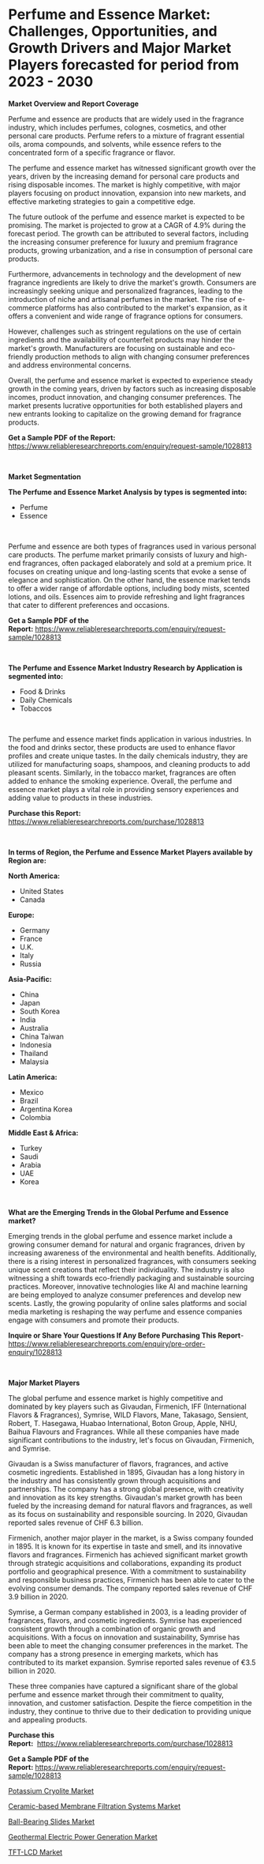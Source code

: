 <p><h1>Perfume and Essence Market: Challenges, Opportunities, and Growth Drivers and Major Market Players forecasted for period from 2023 - 2030</h1></p><p><strong>Market Overview and Report Coverage</strong></p>
<p><p>Perfume and essence are products that are widely used in the fragrance industry, which includes perfumes, colognes, cosmetics, and other personal care products. Perfume refers to a mixture of fragrant essential oils, aroma compounds, and solvents, while essence refers to the concentrated form of a specific fragrance or flavor.</p><p>The perfume and essence market has witnessed significant growth over the years, driven by the increasing demand for personal care products and rising disposable incomes. The market is highly competitive, with major players focusing on product innovation, expansion into new markets, and effective marketing strategies to gain a competitive edge.</p><p>The future outlook of the perfume and essence market is expected to be promising. The market is projected to grow at a CAGR of 4.9% during the forecast period. The growth can be attributed to several factors, including the increasing consumer preference for luxury and premium fragrance products, growing urbanization, and a rise in consumption of personal care products.</p><p>Furthermore, advancements in technology and the development of new fragrance ingredients are likely to drive the market's growth. Consumers are increasingly seeking unique and personalized fragrances, leading to the introduction of niche and artisanal perfumes in the market. The rise of e-commerce platforms has also contributed to the market's expansion, as it offers a convenient and wide range of fragrance options for consumers.</p><p>However, challenges such as stringent regulations on the use of certain ingredients and the availability of counterfeit products may hinder the market's growth. Manufacturers are focusing on sustainable and eco-friendly production methods to align with changing consumer preferences and address environmental concerns.</p><p>Overall, the perfume and essence market is expected to experience steady growth in the coming years, driven by factors such as increasing disposable incomes, product innovation, and changing consumer preferences. The market presents lucrative opportunities for both established players and new entrants looking to capitalize on the growing demand for fragrance products.</p></p>
<p><strong>Get a Sample PDF of the Report:</strong> <a href="https://www.reliableresearchreports.com/enquiry/request-sample/1028813">https://www.reliableresearchreports.com/enquiry/request-sample/1028813</a></p>
<p>&nbsp;</p>
<p><strong>Market Segmentation</strong></p>
<p><strong>The Perfume and Essence Market Analysis by types is segmented into:</strong></p>
<p><ul><li>Perfume</li><li>Essence</li></ul></p>
<p>&nbsp;</p>
<p><p>Perfume and essence are both types of fragrances used in various personal care products. The perfume market primarily consists of luxury and high-end fragrances, often packaged elaborately and sold at a premium price. It focuses on creating unique and long-lasting scents that evoke a sense of elegance and sophistication. On the other hand, the essence market tends to offer a wider range of affordable options, including body mists, scented lotions, and oils. Essences aim to provide refreshing and light fragrances that cater to different preferences and occasions.</p></p>
<p><strong>Get a Sample PDF of the Report:</strong>&nbsp;<a href="https://www.reliableresearchreports.com/enquiry/request-sample/1028813">https://www.reliableresearchreports.com/enquiry/request-sample/1028813</a></p>
<p>&nbsp;</p>
<p><strong>The Perfume and Essence Market Industry Research by Application is segmented into:</strong></p>
<p><ul><li>Food & Drinks</li><li>Daily Chemicals</li><li>Tobaccos</li></ul></p>
<p>&nbsp;</p>
<p><p>The perfume and essence market finds application in various industries. In the food and drinks sector, these products are used to enhance flavor profiles and create unique tastes. In the daily chemicals industry, they are utilized for manufacturing soaps, shampoos, and cleaning products to add pleasant scents. Similarly, in the tobacco market, fragrances are often added to enhance the smoking experience. Overall, the perfume and essence market plays a vital role in providing sensory experiences and adding value to products in these industries.</p></p>
<p><strong>Purchase this Report:</strong>&nbsp; <a href="https://www.reliableresearchreports.com/purchase/1028813">https://www.reliableresearchreports.com/purchase/1028813</a></p>
<p>&nbsp;</p>
<p><strong>In terms of Region, the Perfume and Essence Market Players available by Region are:</strong></p>
<p>
    <p> <strong> North America: </strong>
        <ul>
            <li>United States</li>
            <li>Canada</li>
        </ul>
        </p> 
    <p> <strong> Europe: </strong>
        <ul>
            <li>Germany</li>
            <li>France</li>
            <li>U.K.</li>
            <li>Italy</li>
            <li>Russia</li>
        </ul>
        </p> 
    <p> <strong> Asia-Pacific: </strong>
        <ul>
            <li>China</li>
            <li>Japan</li>
            <li>South Korea</li>
            <li>India</li>
            <li>Australia</li>
            <li>China Taiwan</li>
            <li>Indonesia</li>
            <li>Thailand</li>
            <li>Malaysia</li>
        </ul>
        </p> 
    <p> <strong> Latin America: </strong>
        <ul>
            <li>Mexico</li>
            <li>Brazil</li>
            <li>Argentina Korea</li>
            <li>Colombia</li>
        </ul>
        </p> 
    <p> <strong> Middle East & Africa: </strong>
        <ul>
            <li>Turkey</li>
            <li>Saudi</li>
            <li>Arabia</li>
            <li>UAE</li>
            <li>Korea</li>
        </ul>
    </p>
    </p>
<p>&nbsp;</p>
<p><strong>What are the Emerging Trends in the Global Perfume and Essence market?</strong></p>
<p><p>Emerging trends in the global perfume and essence market include a growing consumer demand for natural and organic fragrances, driven by increasing awareness of the environmental and health benefits. Additionally, there is a rising interest in personalized fragrances, with consumers seeking unique scent creations that reflect their individuality. The industry is also witnessing a shift towards eco-friendly packaging and sustainable sourcing practices. Moreover, innovative technologies like AI and machine learning are being employed to analyze consumer preferences and develop new scents. Lastly, the growing popularity of online sales platforms and social media marketing is reshaping the way perfume and essence companies engage with consumers and promote their products.</p></p>
<p><strong>Inquire or Share Your Questions If Any Before Purchasing This Report</strong>- <a href="https://www.reliableresearchreports.com/enquiry/pre-order-enquiry/1028813">https://www.reliableresearchreports.com/enquiry/pre-order-enquiry/1028813</a></p>
<p>&nbsp;</p>
<p><strong>Major Market Players</strong></p>
<p><p>The global perfume and essence market is highly competitive and dominated by key players such as Givaudan, Firmenich, IFF (International Flavors & Fragrances), Symrise, WILD Flavors, Mane, Takasago, Sensient, Robert, T. Hasegawa, Huabao International, Boton Group, Apple, NHU, Baihua Flavours and Fragrances. While all these companies have made significant contributions to the industry, let's focus on Givaudan, Firmenich, and Symrise.</p><p>Givaudan is a Swiss manufacturer of flavors, fragrances, and active cosmetic ingredients. Established in 1895, Givaudan has a long history in the industry and has consistently grown through acquisitions and partnerships. The company has a strong global presence, with creativity and innovation as its key strengths. Givaudan's market growth has been fueled by the increasing demand for natural flavors and fragrances, as well as its focus on sustainability and responsible sourcing. In 2020, Givaudan reported sales revenue of CHF 6.3 billion.</p><p>Firmenich, another major player in the market, is a Swiss company founded in 1895. It is known for its expertise in taste and smell, and its innovative flavors and fragrances. Firmenich has achieved significant market growth through strategic acquisitions and collaborations, expanding its product portfolio and geographical presence. With a commitment to sustainability and responsible business practices, Firmenich has been able to cater to the evolving consumer demands. The company reported sales revenue of CHF 3.9 billion in 2020.</p><p>Symrise, a German company established in 2003, is a leading provider of fragrances, flavors, and cosmetic ingredients. Symrise has experienced consistent growth through a combination of organic growth and acquisitions. With a focus on innovation and sustainability, Symrise has been able to meet the changing consumer preferences in the market. The company has a strong presence in emerging markets, which has contributed to its market expansion. Symrise reported sales revenue of €3.5 billion in 2020.</p><p>These three companies have captured a significant share of the global perfume and essence market through their commitment to quality, innovation, and customer satisfaction. Despite the fierce competition in the industry, they continue to thrive due to their dedication to providing unique and appealing products.</p></p>
<p><strong>Purchase this Report:</strong>&nbsp;&nbsp;<a href="https://www.reliableresearchreports.com/purchase/1028813">https://www.reliableresearchreports.com/purchase/1028813</a></p>
<p></p>
<p><strong>Get a Sample PDF of the Report:</strong>&nbsp;<a href="https://www.reliableresearchreports.com/enquiry/request-sample/1028813">https://www.reliableresearchreports.com/enquiry/request-sample/1028813</a></p>
<p><p><a href="https://www.linkedin.com/pulse/potassium-cryolite-market-insights-players-forecast-till-osdve/">Potassium Cryolite Market</a></p><p><a href="https://issuu.com/reportprime-2/docs/ceramic-based-membrane-filtration-systems-market-s?fr=xKAE9_zU1NQ">Ceramic-based Membrane Filtration Systems Market</a></p><p><a href="https://github.com/NorbertYates/Market-Research-Report-List-1/blob/main/ball-bearing-slides-market.md">Ball-Bearing Slides Market</a></p><p><a href="https://issuu.com/reportprime-2/docs/geothermal-electric-power-generation-market-size-2?fr=xKAE9_zU1NQ">Geothermal Electric Power Generation Market</a></p><p><a href="https://medium.com/@pillingbary7584/tft-lcd-market-size-growth-forecast-2023-2030-4b040d2d39a6">TFT-LCD Market</a></p></p>